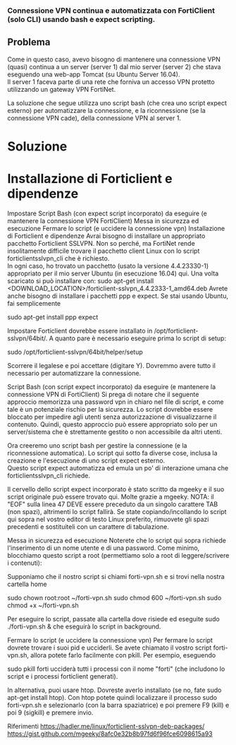### Connessione VPN continua e automatizzata con FortiClient (solo CLI) usando bash e expect scripting.

## Problema

Come in questo caso, avevo bisogno di mantenere una connessione VPN (quasi) continua a un server (server 1) dal mio server (server 2) che stava eseguendo una web-app Tomcat (su Ubuntu Server 16.04).  
Il server 1 faceva parte di una rete che forniva un accesso VPN protetto utilizzando un gateway VPN FortiNet.

La soluzione che segue utilizza uno script bash (che crea uno script expect esterno) per automatizzare la connessione, e la riconnessione (se la connessione VPN cade), della connessione VPN al server 1.

# Soluzione
# Installazione di Forticlient e dipendenze

Impostare
Script Bash (con expect script incorporato) da eseguire (e mantenere la connessione VPN FortiClient)
Messa in sicurezza ed esecuzione
Fermare lo script (e uccidere la connessione vpn)
Installazione di Forticlient e dipendenze
Avrai bisogno di installare un appropriato pacchetto Forticlient SSLVPN.  Non so perché, ma FortiNet rende insolitamente difficile trovare il pacchetto client Linux con lo script forticlientsslvpn_cli che è richiesto.  
In ogni caso, ho trovato un pacchetto (usato la versione 4.4.23330-1) appropriato per il mio server Ubuntu (in esecuzione 16.04) qui.  Una volta scaricato si può installare con:
sudo apt-get install <DOWNLOAD_LOCATION>/forticlient-sslvpn_4.4.2333-1_amd64.deb
Avrete anche bisogno di installare i pacchetti ppp e expect.  Se stai usando Ubuntu, fai semplicemente

sudo apt-get install ppp expect

Impostare
Forticlient dovrebbe essere installato in /opt/forticlient-sslvpn/64bit/.  A quanto pare è necessario eseguire prima lo script di setup:

sudo /opt/forticlient-sslvpn/64bit/helper/setup

Scorrere il legalese e poi accettare (digitare Y).  Dovremmo avere tutto il necessario per automatizzare la connessione.

Script Bash (con script expect incorporato) da eseguire (e mantenere la connessione VPN di FortiClient)
Si prega di notare che il seguente approccio memorizza una password vpn in chiaro nel file di script, e come tale è un potenziale rischio per la sicurezza. 
Lo script dovrebbe essere bloccato per impedire agli utenti senza autorizzazione di visualizzarne il contenuto. Quindi, questo approccio può essere appropriato solo per un server/sistema che è strettamente gestito 
o non accessibile da altri utenti.

Ora creeremo uno script bash per gestire la connessione (e la riconnessione automatica).  Lo script qui sotto fa diverse cose, inclusa la creazione e l'esecuzione di uno script expect esterno.  
Questo script expect automatizza ed emula un po' di interazione umana che forticlientsslvpn_cli richiede.

Il cervello dello script expect incorporato è stato scritto da mgeeky e il suo script originale può essere trovato qui.  Molte grazie a mgeeky.
NOTA: il "EOF" sulla linea 47 DEVE essere preceduto da un singolo carattere TAB (non spazi), altrimenti lo script fallirà. Se state copiando/incollando lo script qui sopra nel vostro editor di testo Linux preferito, 
rimuovete gli spazi precedenti e sostituiteli con un carattere di tabulazione.

Messa in sicurezza ed esecuzione
Noterete che lo script qui sopra richiede l'inserimento di un nome utente e di una password.  Come minimo, blocchiamo questo script a root (permettiamo solo a root di leggere/scrivere i contenuti):

Supponiamo che il nostro script si chiami forti-vpn.sh e si trovi nella nostra cartella home

sudo chown root:root ~/forti-vpn.sh
sudo chmod 600 ~/forti-vpn.sh
sudo chmod +x ~/forti-vpn.sh

Per eseguire lo script, passate alla cartella dove risiede ed eseguite
sudo ./forti-vpn.sh &
che eseguirà lo script in background.

Fermare lo script (e uccidere la connessione vpn)
Per fermare lo script dovrete trovare i suoi pid e ucciderli.  Se avete chiamato il vostro script forti-vpn.sh, allora potete farlo facilmente con pkill.  Per esempio, eseguendo

sudo pkill forti
ucciderà tutti i processi con il nome "forti" (che includono lo script e i processi forticlient generati).

In alternativa, puoi usare htop. Dovreste averlo installato (se no, fate sudo apt-get install htop).  Con htop potete quindi localizzare il processo sudo forti-vpn.sh e selezionarlo (con la barra spaziatrice) e poi premere F9 (kill) 
e poi 9 (sigkill) e premere invio.

Riferimenti
https://hadler.me/linux/forticlient-sslvpn-deb-packages/
https://gist.github.com/mgeeky/8afc0e32b8b97fd6f96fce6098615a93
